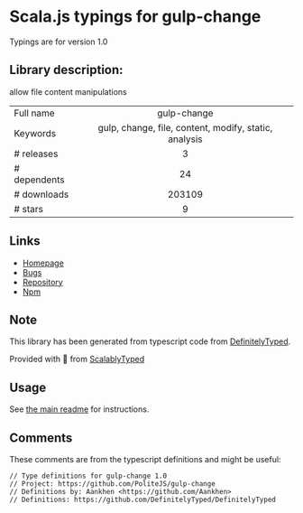 
# Scala.js typings for gulp-change

Typings are for version 1.0

## Library description:
allow file content manipulations

|                    |                 |
| ------------------ | :-------------: |
| Full name          | gulp-change |
| Keywords           | gulp, change, file, content, modify, static, analysis |
| # releases         | 3 |
| # dependents       | 24 |
| # downloads        | 203109 |
| # stars            | 9 |

## Links
- [Homepage](https://github.com/PoliteJS/gulp-change)
- [Bugs](https://github.com/PoliteJS/gulp-change/issues)
- [Repository](https://github.com/PoliteJS/gulp-change)
- [Npm](https://www.npmjs.com/package/gulp-change)
    


## Note
This library has been generated from typescript code from [DefinitelyTyped](https://definitelytyped.org).

Provided with :purple_heart: from [ScalablyTyped](https://github.com/oyvindberg/ScalablyTyped)

## Usage
See [the main readme](../../readme.md) for instructions.

## Comments

These comments are from the typescript definitions and might be useful:
```
// Type definitions for gulp-change 1.0
// Project: https://github.com/PoliteJS/gulp-change
// Definitions by: Aankhen <https://github.com/Aankhen>
// Definitions: https://github.com/DefinitelyTyped/DefinitelyTyped

```

